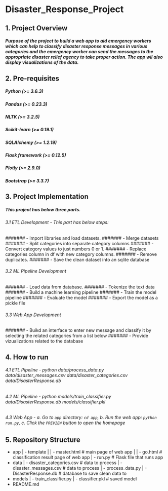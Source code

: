 # Disaster_Response_Project

## 1. Project Overview
##### Purpose of the project to build a web app to aid emergency workers which can help to classify disaster response messages in various categories and the emergency worker can send the messages to the appropriate disaster relief agency to take proper action. The app wil also display visualizations of the data.

## 2. Pre-requisites
##### Python (>= 3.6.3)
##### Pandas (>= 0.23.3)
##### NLTK (>= 3.2.5)
##### Scikit-learn (>= 0.19.1)
##### SQLAlchemy (>= 1.2.19)
##### Flask framework (>= 0.12.5)
##### Plotly (>= 2.9.0)
##### Bootstrap (>= 3.3.7)

## 3. Project Implementation 
##### This project has below three parts. 
###### 3.1 ETL Development - This part has below steps: 
####### - Import libraries and load datasets.
####### - Merge datasets
####### - Split categories into separate category columns
####### - Convert category values to just numbers 0 or 1.
####### - Replace categories column in df with new category columns.
####### - Remove duplicates.
####### - Save the clean dataset into an sqlite database

###### 3.2 ML Pipeline Development
####### - Load data from database.
####### - Tokenize the text data
####### - Build a machine learning pipeline
####### - Train the model pipeline
####### - Evaluate the model
####### - Export the model as a pickle file

###### 3.3 Web App Development
####### - Buikd an interface to enter new message and classify it by selecting the related categories from a list below
####### - Provide vizualizations related to the database

## 4. How to run
###### 4.1 ETL Pipeline - python data/process_data.py data/disaster_messages.csv data/disaster_categories.csv data/DisasterResponse.db
###### 4.2 ML Pipeline - python models/train_classifier.py data/DisasterResponse.db models/classifier.pkl
###### 4.3 Web App - a. Go to `app` directory: `cd app`, b. Run the web app: `python run.py`, c. Click the `PREVIEW` button to open the homepage 

## 5. Repository Structure
- app
|   - template
|   |   - master.html  # main page of web app
|   |   - go.html  # classification result page of web app
|   - run.py  # Flask file that runs app
- data
|   - disaster_categories.csv  # data to process 
|   - disaster_messages.csv  # data to process
|   - process_data.py
|   - DisasterResponse.db   # database to save clean data to
- models
|   - train_classifier.py
|   - classifier.pkl  # saved model 
- README.md
